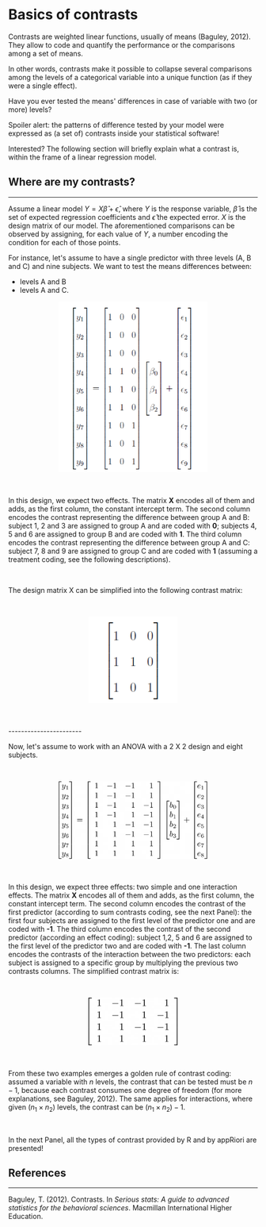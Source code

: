 Basics of contrasts
===================

Contrasts are weighted linear functions, usually of means (Baguley, 2012). They allow to code and quantify the performance or the comparisons among a set of means.

In other words, contrasts make it possible to collapse several comparisons among the levels of a categorical variable into a unique function (as if they were a single effect).

Have you ever tested the means' differences in case of variable with two (or more) levels? 

Spoiler alert: the patterns of difference tested by your model were expressed as (a set of) contrasts inside your statistical software! 

Interested? The following section will briefly explain what a contrast is, within the frame of a linear regression model.

## Where are my contrasts?
-----------------------
Assume a linear model $Y = X \hat{\beta} + \hat{\epsilon}$, where $Y$ is the response variable, $\hat{\beta}$ is the set of expected regression coefficients and $\hat{\epsilon}$ the expected error. $X$ is the design matrix of our model. The aforementioned comparisons can be observed by assigning, for each value of $Y$, a number encoding the condition for each of those points.


For instance, let's assume to have a single predictor with three levels (A, B and C) and nine subjects. We want to test the means differences between:

* levels A and B 
* levels A and C.


<center>
<img src="www/tab0.png" alt="drawing" width="300"/>
</center>

<p>&nbsp;</p>

In this design, we expect two effects. The matrix $\textbf{X}$ encodes all of them and adds, as the first column, the constant intercept term. The second column encodes the contrast representing the difference between group A and B: subject 1, 2 and 3 are assigned to group A and are coded with $\textbf{0}$; subjects 4, 5 and 6 are assigned to group B and are coded with $\textbf{1}$. The third column encodes the contrast representing the difference between group A and C: subject 7, 8 and 9 are assigned to group C and are coded with $\textbf{1}$ (assuming a treatment coding, see the following descriptions).

<p>&nbsp;</p>
The design matrix X can be simplified into the following contrast matrix:
<p>&nbsp;</p>

<center>
<img src="www/tab1.png" alt="drawing" width="180"/>
</center>
<p>&nbsp;</p>
 -----------------------
 
Now, let's assume to work with an ANOVA with a 2 X 2 design and eight subjects.

<p>&nbsp;</p>
<center>
<img src="www/tab2.png" alt="drawing" width="300"/>
</center>

<p>&nbsp;</p>

In this design, we expect three effects: two simple and one interaction effects. The matrix $\textbf{X}$ encodes all of them and adds, as the first column, the constant intercept term. The second column encodes the contrast of the first predictor (according to sum contrasts coding, see the next Panel): the first four subjects are assigned to the first level of the predictor one and are coded with $\textbf{-1}$. The third column encodes the contrast of the second predictor (according an effect coding): subject 1,2, 5 and 6 are assigned to the first level of the predictor two and are coded with $\textbf{-1}$. The last column encodes the contrasts of the interaction between the two predictors: each subject is assigned to a specific group by multiplying the previous two contrasts columns.
The simplified contrast matrix is:


<p>&nbsp;</p>
<center>
<img src="www/tab3.png" alt="drawing" width="180"/>
</center>
<p>&nbsp;</p>



From these two examples emerges a golden rule of contrast coding: assumed a variable with $n$ levels, the contrast that can be tested must be $n-1$, because each contrast consumes one degree of freedom (for more explanations, see Baguley, 2012). The same applies for interactions, where given $(n_{1}  \times n_{2})$ levels, the contrast can be $(n_{1}  \times n_{2})-1$.

<p>&nbsp;</p>

In the next Panel, all the types of contrast provided by R and by appRiori are presented!

## References
-----------------------
Baguley, T. (2012). Contrasts. In *Serious stats: A guide to advanced statistics for the behavioral sciences*. Macmillan International Higher Education.

